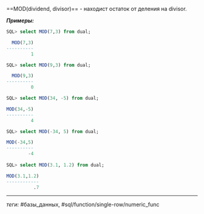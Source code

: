 ==MOD(dividend, divisor)== - находист остаток от деления на divisor.

***Примеры:***
```sql
SQL> select MOD(7,3) from dual;

  MOD(7,3)
----------
         1

SQL> select MOD(9,3) from dual;

  MOD(9,3)
----------
         0

SQL> select MOD(34, -5) from dual;

MOD(34,-5)
----------
         4

SQL> select MOD(-34, 5) from dual;

MOD(-34,5)
----------
        -4
		
SQL> select MOD(3.1, 1.2) from dual;

MOD(3.1,1.2)
------------
          .7
```
---
*теги:* #базы_данных, #sql/function/single-row/numeric_func 